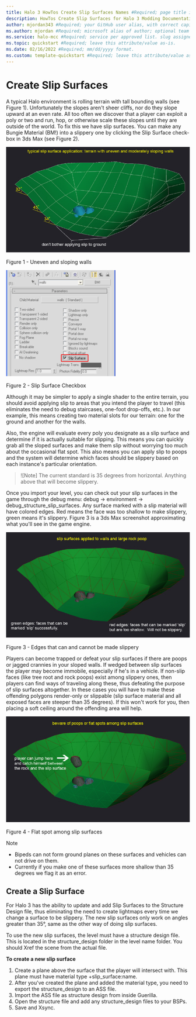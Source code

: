 ```yaml
---
title: Halo 3 HowTos Create Slip Surfaces Names #Required; page title is displayed in search results. Include the brand.
description: HowTos Create Slip Surfaces for Halo 3 Modding Documentation. #Required; article description that is displayed in search results. 
author: mjordan343 #Required; your GitHub user alias, with correct capitalization.
ms.author: mjordan #Required; microsoft alias of author; optional team alias.
ms.service: halo-mcc #Required; service per approved list. slug assigned by ACOM.
ms.topic: quickstart #Required; leave this attribute/value as-is.
ms.date: 02/16/2022 #Required; mm/dd/yyyy format.
ms.custom: template-quickstart #Required; leave this attribute/value as-is.
---
```


# Create Slip Surfaces

A typical Halo environment is rolling terrain with tall bounding walls (see Figure 1). Unfortunately the slopes aren't sheer cliffs, nor do they slope upward at an even rate. All too often we discover that a player can exploit a poly or two and run, hop, or otherwise scale these slopes until they are outside of the world. To fix this we have slip surfaces. You can make any Bungie Material (BM!) into a slippery one by clicking the Slip Surface check-box in 3ds Max (see Figure 2).

![View of a terrain in 3DS Max with tall bounding walls](./media/H3_Guides_SlipSurfaceTerrain.png)

Figure 1  - Uneven and sloping walls

![View of the Parameters options in 3DS Max with the Slip Surface box checked](./media/H3_Guides_SlipSurfaceCheckbox.png)

Figure 2  - Slip Surface Checkbox

Although it may be simpler to apply a single shader to the entire terrain, you should avoid applying slip to areas that you intend the player to travel (this eliminates the need to debug staircases, one-foot drop-offs, etc.). In our example, this means creating two material slots for our terrain: one for the ground and another for the walls.

Also, the engine will evaluate every poly you designate as a slip surface and determine if it is actually suitable for slipping. This means you can quickly grab all the sloped surfaces and make them slip without worrying too much about the occasional flat spot. This also means you can apply slip to poops and the system will determine which faces should be slippery based on each instance's particular orientation.

> ![Note]
> The current standard is 35 degrees from horizontal. Anything above that will become slippery.

Once you import your level, you can check out your slip surfaces in the game through the debug menu: debug -> environment -> debug_structure_slip_surfaces. Any surface marked with a slip material will have colored edges. Red means the face was too shallow to make slippery, green means it's slippery. Figure 3 is a 3ds Max screenshot approximating what you'll see in the game engine.

![View of the geometry in 3DS Max indicating red edges for surfaces that are not slippery and green edges for surfaces that are slippery](./media/H3_Guides_SlipSurfaceApproximate.png)

Figure 3  - Edges that can and cannot be made slippery

Players can become trapped or defeat your slip surfaces if there are poops or jagged crannies in your sloped walls. If wedged between slip surfaces the player may become immobile, especially if he's in a vehicle. If non-slip faces (like tree root and rock poops) exist among slippery ones, then players can find ways of traveling along these, thus defeating the purpose of slip surfaces altogether. In these cases you will have to make these offending polygons render-only or slippable (slip surface material and all exposed faces are steeper than 35 degrees). If this won't work for you, then placing a soft ceiling around the offending area will help.

![View of the geometry in 3DS Max showing a flat area that players can jump on to ignore slip surfaces](./media/H3_Guides_SlipSurfaceFlatSpot.png)

Figure 4  - Flat spot among slip surfaces

> [!Note]
> - Bipeds can not form ground planes on these surfaces and vehicles can not drive on them.
> - Currently if you make one of these surfaces more shallow than 35 degrees we flag it as an error.

## Create a Slip Surface

For Halo 3 has the ability to update and add Slip Surfaces to the Structure Design file, thus eliminating the need to create lightmaps every time we change a surface to be slippery. The new slip surfaces only work on angles greater than 35°, same as the other way of doing slip surfaces.

To use the new slip surfaces, the level must have a structure design file. This is located in the structure_design folder in the level name folder. You should Xref the scene from the actual file.

**To create a new slip surface**

1. Create a plane above the surface that the player will intersect with. This plane must have material type +slip_surface:name.
1. After you've created the plane and added the material type, you need to export the structure_design to an ASS file.
1. Import the ASS file as structure design from inside Guerilla.
1. Open the structure file and add any structure_design files to your BSPs.
1. Save and Xsync.
